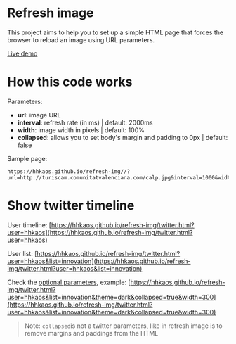 # Refresh image

This project aims to help you to set up a simple HTML page that forces the browser to reload an image using URL parameters.

[Live demo](https://hhkaos.github.io/refresh-img//?url=http://turiscam.comunitatvalenciana.com/calp.jpg&interval=1000&width=700&collapsed=true)

# How this code works

Parameters:
* **url**: <string> image URL
* **interval**: <int> refresh rate (in ms) | default: 2000ms
* **width**: <int> image width in pixels | default: 100%
* **collapsed**: <any value> allows you to set body's margin and padding to 0px | default: false 

Sample page:

```
https://hhkaos.github.io/refresh-img//?url=http://turiscam.comunitatvalenciana.com/calp.jpg&interval=1000&width=700&collapsed=true
```


# Show twitter timeline

User timeline: [https://hhkaos.github.io/refresh-img/twitter.html?user=hhkaos](https://hhkaos.github.io/refresh-img/twitter.html?user=hhkaos)

User list: [https://hhkaos.github.io/refresh-img/twitter.html?user=hhkaos&list=innovation](https://hhkaos.github.io/refresh-img/twitter.html?user=hhkaos&list=innovation)

Check the [optional parameters](https://developer.twitter.com/en/docs/twitter-for-websites/timelines/guides/parameter-reference), example:
[https://hhkaos.github.io/refresh-img/twitter.html?user=hhkaos&list=innovation&theme=dark&collapsed=true&width=300](https://hhkaos.github.io/refresh-img/twitter.html?user=hhkaos&list=innovation&theme=dark&collapsed=true&width=300)

> Note: `collapsed`is not a twitter parameters, like in refresh image is to remove margins and paddings from the HTML
